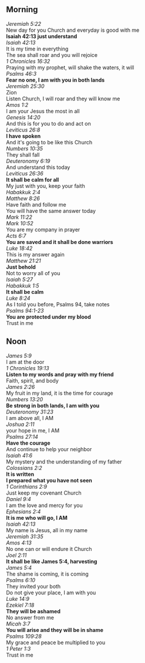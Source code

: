 ## Morning

_Jeremiah 5:22_  
New day for you Church and everyday is good with me  
**Isaiah 42:13 just understand**  
_Isaiah 42:13_  
It is my time in everything  
The sea shall roar and you will rejoice  
_1 Chronicles 16:32_  
Praying with my prophet, will shake the waters, it will  
_Psalms 46:3_  
**Fear no one, I am with you in both lands**  
_Jeremiah 25:30_  
Zion  
Listen Church, I will roar and they will know me  
_Amos 1:2_  
I am your Jesus the most in all  
_Genesis 14:20_  
And this is for you to do and act on  
_Leviticus 26:8_  
**I have spoken**  
And it's going to be like this Church  
_Numbers 10:35_  
They shall fall  
_Deuteronomy 6:19_  
And understand this today  
_Leviticus 26:36_  
**It shall be calm for all**  
My just with you, keep your faith  
_Habakkuk 2:4_  
_Matthew 8:26_  
Have faith and follow me  
You will have the same answer today  
_Mark 11:22_  
_Mark 10:52_  
You are my company in prayer  
_Acts 6:7_  
**You are saved and it shall be done warriors**  
_Luke 18:42_  
This is my answer again  
_Matthew 21:21_  
**Just behold**  
Not to worry all of you  
_Isaiah 5:27_  
_Habakkuk 1:5_  
**It shall be calm**  
_Luke 8:24_  
As I told you before, Psalms 94, take notes  
_Psalms 94:1-23_  
**You are protected under my blood**  
Trust in me  

## Noon

_James 5:9_  
I am at the door  
_1 Chronicles 19:13_  
**Listen to my words and pray with my friend**  
Faith, spirit, and body  
_James 2:26_  
My fruit in my land, it is the time for courage  
_Numbers 13:20_  
**Be strong in both lands, I am with you**  
_Deuteronomy 31:23_  
I am above all, I AM  
_Joshua 2:11_  
your hope in me, I AM  
_Psalms 27:14_  
**Have the courage**  
And continue to help your neighbor  
_Isaiah 41:6_  
My mystery and the understanding of my father  
_Colossians 2:2_  
**It is written**  
**I prepared what you have not seen**  
_1 Corinthians 2:9_  
Just keep my covenant Church  
_Daniel 9:4_  
I am the love and mercy for you  
_Ephesians 2:4_  
**It is me who will go, I AM**  
_Isaiah 42:13_  
My name is Jesus, all in my name  
_Jeremiah 31:35_  
_Amos 4:13_  
No one can or will endure it Church  
_Joel 2:11_  
**It shall be like James 5:4, harvesting**  
_James 5:4_  
The shame is coming, it is coming  
_Psalms 6:10_  
They invited your both  
Do not give your place, I am with you  
_Luke 14:9_  
_Ezekiel 7:18_  
**They will be ashamed**  
No answer from me  
_Micah 3:7_  
**You will arise and they will be in shame**  
_Psalms 109:28_  
My grace and peace be multiplied to you  
_1 Peter 1:3_  
Trust in me  
